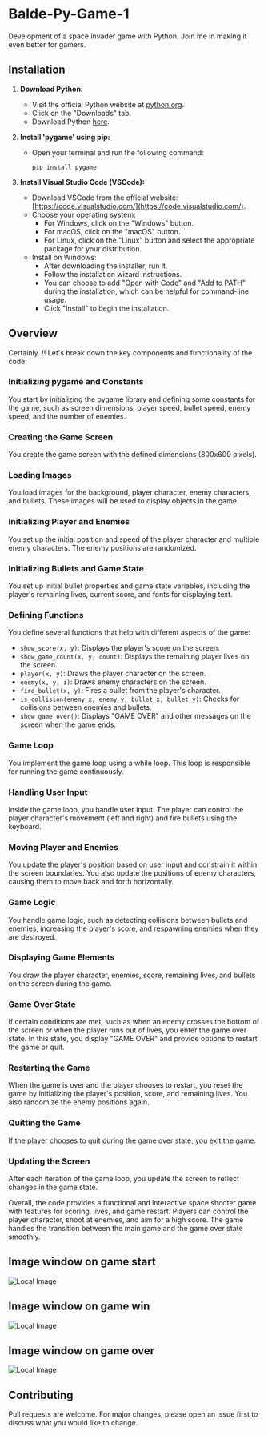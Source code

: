 # Balde-Py-Game-1

Development of a space invader game with Python. Join me in making it even better for gamers.

## Installation

1. **Download Python:**
   - Visit the official Python website at [python.org](https://www.python.org).
   - Click on the "Downloads" tab.
   - Download Python [here](https://www.python.org/downloads/).

2. **Install 'pygame' using pip:**
   - Open your terminal and run the following command:
     ```
     pip install pygame
     ```

3. **Install Visual Studio Code (VSCode):**
   - Download VSCode from the official website: [https://code.visualstudio.com/](https://code.visualstudio.com/).
   - Choose your operating system:
     - For Windows, click on the "Windows" button.
     - For macOS, click on the "macOS" button.
     - For Linux, click on the "Linux" button and select the appropriate package for your distribution.
   - Install on Windows:
     - After downloading the installer, run it.
     - Follow the installation wizard instructions.
     - You can choose to add "Open with Code" and "Add to PATH" during the installation, which can be helpful for command-line usage.
     - Click "Install" to begin the installation.

## Overview

Certainly..!!
Let's break down the key components and functionality of the code:

### Initializing pygame and Constants

You start by initializing the pygame library and defining some constants for the game, such as screen dimensions, player speed, bullet speed, enemy speed, and the number of enemies.

### Creating the Game Screen

You create the game screen with the defined dimensions (800x600 pixels).

### Loading Images

You load images for the background, player character, enemy characters, and bullets. These images will be used to display objects in the game.

### Initializing Player and Enemies

You set up the initial position and speed of the player character and multiple enemy characters. The enemy positions are randomized.

### Initializing Bullets and Game State

You set up initial bullet properties and game state variables, including the player's remaining lives, current score, and fonts for displaying text.

### Defining Functions

You define several functions that help with different aspects of the game:
- `show_score(x, y)`: Displays the player's score on the screen.
- `show_game_count(x, y, count)`: Displays the remaining player lives on the screen.
- `player(x, y)`: Draws the player character on the screen.
- `enemy(x, y, i)`: Draws enemy characters on the screen.
- `fire_bullet(x, y)`: Fires a bullet from the player's character.
- `is_collision(enemy_x, enemy_y, bullet_x, bullet_y)`: Checks for collisions between enemies and bullets.
- `show_game_over()`: Displays "GAME OVER" and other messages on the screen when the game ends.

### Game Loop

You implement the game loop using a while loop. This loop is responsible for running the game continuously.

### Handling User Input

Inside the game loop, you handle user input. The player can control the player character's movement (left and right) and fire bullets using the keyboard.

### Moving Player and Enemies

You update the player's position based on user input and constrain it within the screen boundaries. You also update the positions of enemy characters, causing them to move back and forth horizontally.

### Game Logic

You handle game logic, such as detecting collisions between bullets and enemies, increasing the player's score, and respawning enemies when they are destroyed.

### Displaying Game Elements

You draw the player character, enemies, score, remaining lives, and bullets on the screen during the game.

### Game Over State

If certain conditions are met, such as when an enemy crosses the bottom of the screen or when the player runs out of lives, you enter the game over state. In this state, you display "GAME OVER" and provide options to restart the game or quit.

### Restarting the Game

When the game is over and the player chooses to restart, you reset the game by initializing the player's position, score, and remaining lives. You also randomize the enemy positions again.

### Quitting the Game

If the player chooses to quit during the game over state, you exit the game.

### Updating the Screen

After each iteration of the game loop, you update the screen to reflect changes in the game state.

Overall, the code provides a functional and interactive space shooter game with features for scoring, lives, and game restart. Players can control the player character, shoot at enemies, and aim for a high score. The game handles the transition between the main game and the game over state smoothly.

## Image window on game start
![Local Image](./images/gameStarts.png)

## Image window on game win
![Local Image](./images/gameWin.png)

## Image window on game over
![Local Image](./images/gameOver.png)

## Contributing

Pull requests are welcome. For major changes, please open an issue first to discuss what you would like to change.

